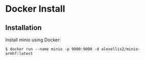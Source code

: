 # Docker Install


## Installation 

Install minio using Docker: 

    $ docker run --name minio -p 9000:9000 -d alexellis2/minio-armhf:latest
